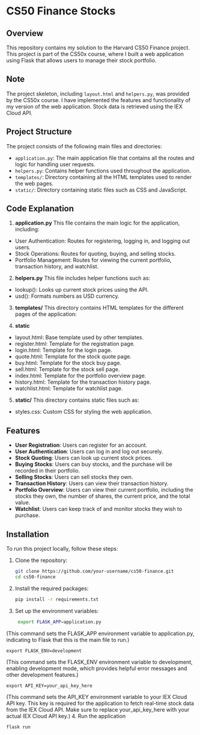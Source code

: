 # CS50 Finance Stocks


## Overview
This repository contains my solution to the Harvard CS50 Finance project. This project is part of the CS50x course, where I built a web application using Flask that allows users to manage their stock portfolio.


## Note
The project skeleton, including `layout.html` and `helpers.py`, was provided by the CS50x course. I have implemented the features and functionality of my version of the web application. Stock data is retrieved using the IEX Cloud API.


## Project Structure
The project consists of the following main files and directories:
- `application.py`: The main application file that contains all the routes and logic for handling user requests.
- `helpers.py`: Contains helper functions used throughout the application.
- `templates/`: Directory containing all the HTML templates used to render the web pages.
- `static/`: Directory containing static files such as CSS and JavaScript.


## Code Explanation

1. **application.py**
This file contains the main logic for the application, including:
- User Authentication: Routes for registering, logging in, and logging out users.
- Stock Operations: Routes for quoting, buying, and selling stocks.
- Portfolio Management: Routes for viewing the current portfolio, transaction history, and watchlist.

2. **helpers.py**
This file includes helper functions such as:
- lookup(): Looks up current stock prices using the API.
- usd(): Formats numbers as USD currency.

3. **templates/**
This directory contains HTML templates for the different pages of the application:

4. **static**
- layout.html: Base template used by other templates.
- register.html: Template for the registration page.
- login.html: Template for the login page.
- quote.html: Template for the stock quote page.
- buy.html: Template for the stock buy page.
- sell.html: Template for the stock sell page.
- index.html: Template for the portfolio overview page.
- history.html: Template for the transaction history page.
- watchlist.html: Template for watchlist page.
  
5. **static/**
This directory contains static files such as:
- styles.css: Custom CSS for styling the web application.

  
## Features
- **User Registration**: Users can register for an account.
- **User Authentication**: Users can log in and log out securely.
- **Stock Quoting**: Users can look up current stock prices.
- **Buying Stocks**: Users can buy stocks, and the purchase will be recorded in their portfolio.
- **Selling Stocks**: Users can sell stocks they own.
- **Transaction History**: Users can view their transaction history.
- **Portfolio Overview**: Users can view their current portfolio, including the stocks they own, the number of shares, the current price, and the total value.
- **Watchlist**: Users can keep track of and monitor stocks they wish to purchase.


## Installation
To run this project locally, follow these steps:

1. Clone the repository:
   ```bash
   git clone https://github.com/your-username/cs50-finance.git
   cd cs50-finance
2. Install the required packages:
   ```bash
   pip install -r requirements.txt
3. Set up the environment variables:
   ```bash
    export FLASK_APP=application.py
  (This command sets the FLASK_APP environment variable to application.py, indicating to Flask that this is the main file to run.)

    export FLASK_ENV=development 
    
  (This command sets the FLASK_ENV environment variable to development, enabling development mode, which provides helpful error messages and other development features.)

    export API_KEY=your_api_key_here 
  (This command sets the API_KEY environment variable to your IEX Cloud API key. This key is required for the application to fetch real-time stock data from the IEX Cloud API. Make sure to replace your_api_key_here with your actual IEX Cloud API key.)
4. Run the application
  ```bash
  flask run





